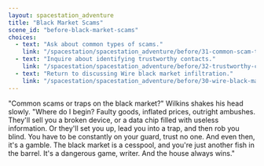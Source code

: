 ```yaml
---
layout: spacestation_adventure
title: "Black Market Scams"
scene_id: "before-black-market-scams"
choices:
  - text: "Ask about common types of scams."
    link: "/spacestation/spacestation_adventure/before/31-common-scam-types/"
  - text: "Inquire about identifying trustworthy contacts."
    link: "/spacestation/spacestation_adventure/before/32-trustworthy-contacts/"
  - text: "Return to discussing Wire black market infiltration."
    link: "/spacestation/spacestation_adventure/before/30-wire-black-market-infiltration/"
---
```


"Common scams or traps on the black market?" Wilkins shakes his head slowly. "Where do I begin? Faulty goods, inflated prices, outright ambushes. They'll sell you a broken device, or a data chip filled with useless information. Or they'll set you up, lead you into a trap, and then rob you blind. You have to be constantly on your guard, trust no one. And even then, it's a gamble. The black market is a cesspool, and you're just another fish in the barrel. It's a dangerous game, writer. And the house always wins."
